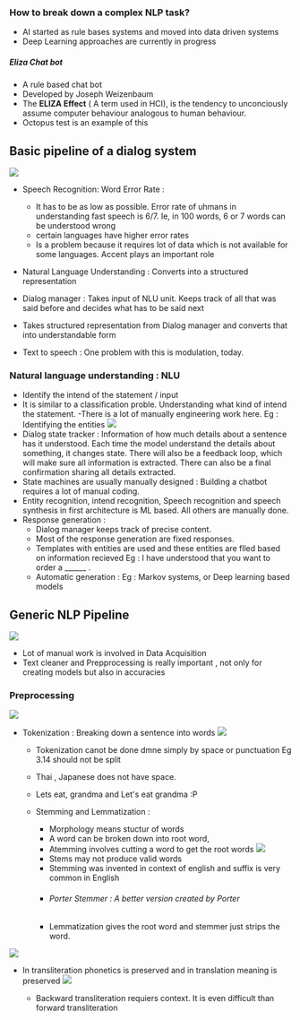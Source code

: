 ### How to break down a complex NLP task?

- AI started as rule bases systems and moved into data driven systems
- Deep Learning approaches are currently in progress

##### Eliza Chat bot
- A rule based chat bot
- Developed by Joseph Weizenbaum
- The **ELIZA Effect** ( A term used in HCI), is the tendency to unconciously assume computer behaviour analogous to human behaviour.
- Octopus test is an example of this

## Basic pipeline of a dialog system
![](pipeline.png)

- Speech Recognition: Word Error Rate : 
	- It has to be as low as possible. Error rate of uhmans in understanding fast speech is 6/7. Ie, in 100 words, 6 or 7 words can be understood wrong
	- certain languages have higher error rates
	- Is a problem because it requires lot of data which is not available for some languages. Accent plays an important role

- Natural Language Understanding : Converts into a structured representation

- Dialog manager : Takes input of NLU unit. Keeps track of all that was said before and decides what has to be said next

- Takes structured representation from Dialog manager and converts that into understandable form

- Text to speech : One problem with this is modulation, today.

### Natural language understanding : NLU 
- Identify the intend of the statement / input
- It is similar to a classification proble. Understanding what kind of intend the statement. 
-There is a lot of manually engineering work here. Eg : Identifying the entities
![](dialogman.png)
- Dialog state tracker : Information of how much details about a sentence has it understood. Each time the model understand the details about something, it changes state. There will also be a feedback loop, which will make sure all information is extracted. There can also be a final confirmation sharing all details extracted. 
- State machines are usually manually designed : Building a chatbot requires a lot of manual coding.
- Entity recognition, intend recognition, Speech recognition and speech synthesis in first architecture is ML based. All others are manually done. 
- Response generation :
	- Dialog manager keeps track of precise content. 
    - Most of the response generation are fixed responses. 
    - Templates with entities are used and these entities are flled based on information recieved
    Eg : I have understood that you want to order a ______ . 
    - Automatic generation : 
    Eg : Markov systems, or Deep learning based models

## Generic NLP Pipeline
![](generic_pipeline.png)

- Lot of manual work is involved in Data Acquisition
- Text cleaner and Prepprocessing is really important , not only for creating models but also in accuracies


### Preprocessing
![](preprocess.png)
- Tokenization : Breaking down a sentence into words
![](tokenization.png)
	- Tokenization canot be done dmne simply by space or punctuation
    Eg 3.14 should not be split
    - Thai , Japanese does not have space.
    - Lets eat, grandma and Let's eat grandma :P
  
  	- Stemming and Lemmatization : 
    	- Morphology means stuctur of words
        - A word can be broken down into root word, 
        - Atemming involves cutting a word to get the root words
        ![](stem_lama.png)
        - Stems may not produce valid words
        - Stemming was invented in context of english and suffix is very common in English
        - ###### Porter Stemmer : A better version created by Porter
        - Lemmatization gives the root word and stemmer just strips the word.
        
![](normalization.png)
- In transliteration phonetics is preserved and in translation meaning is preserved
	![](transliteration.png)
    
	- Backward transliteration requiers context. It is even difficult than forward transliteration
    